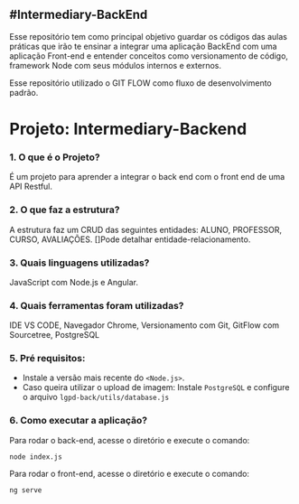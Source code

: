 #Intermediary-BackEnd
------------
Esse repositório tem como principal objetivo guardar os códigos das aulas práticas que irão te ensinar a integrar uma aplicação BackEnd com uma aplicação Front-end e entender conceitos como versionamento de código, framework Node com seus módulos internos e externos.

Esse repositório utilizado o GIT FLOW como fluxo de desenvolvimento padrão.

# Projeto: Intermediary-Backend

### 1. O que é o Projeto?
  É um projeto para aprender a integrar o back end com o front end de uma API Restful.
### 2. O que faz a estrutura?
  A estrutura faz um CRUD das seguintes entidades: ALUNO, PROFESSOR, CURSO, AVALIAÇÕES.
  []Pode detalhar entidade-relacionamento.
### 3. Quais linguagens utilizadas?
  JavaScript com Node.js e Angular.
### 4. Quais ferramentas foram utilizadas?
  IDE VS CODE,
  Navegador Chrome,
  Versionamento com Git,
  GitFlow com Sourcetree,
  PostgreSQL
### 5. Pré requisitos:
* Instale a versão mais recente do `<Node.js>`.
* Caso queira utilizar o upload de imagem:
 Instale `PostgreSQL` e configure o arquivo `lgpd-back/utils/database.js`
### 6. Como executar a aplicação?
  Para rodar o back-end, acesse o diretório <lgpd-back> e execute o comando:
  ```
  node index.js
  ```

  Para rodar o front-end, acesse o diretório <lgpd-front> e execute o comando:
  ```
  ng serve
  ```

